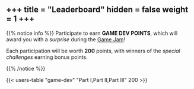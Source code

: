 +++
title = "Leaderboard"
hidden = false
weight = 1
+++
---

<link href="/css/leaderboard.css" rel="stylesheet">

{{% notice info %}}
Participate to earn **GAME DEV POINTS**, which will award you with a *surprise* during the [Game Jam](/learning-2021/game-jam)!

Each participation will be worth **200** points, with winners of the *special challenges* earning bonus points.

{{% /notice %}}

{{< users-table "game-dev" "Part I,Part II,Part III" 200 >}}